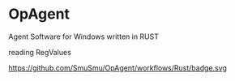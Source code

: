 # OpAgent
Agent Software for Windows written in RUST

reading RegValues

https://github.com/SmuSmu/OpAgent/workflows/Rust/badge.svg
